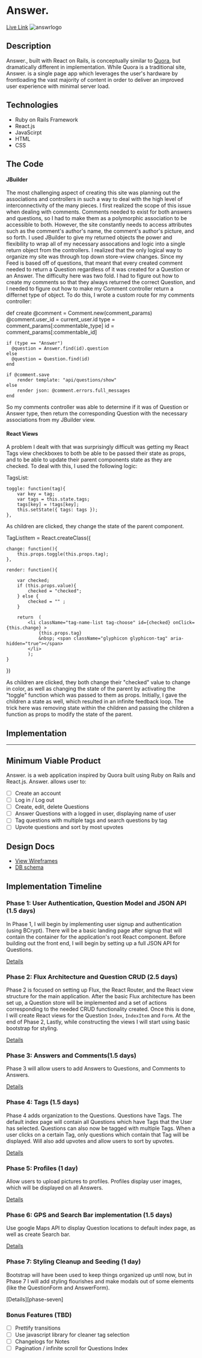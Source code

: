 # Answer.

[Live Link][answr] 
![answrlogo]


[answrlogo]: ./app/assets/images/answr.jpg 
[answr]: https://www.answr.xyz

## Description
Answer., built with React on Rails, is conceptually similar to [Quora](https://www.quora.com), but dramatically different in implementation. While Quora is a traditional site, Answer. is a single page app which leverages the user's hardware by frontloading the vast majority of content in order to deliver an improved user experience with minimal server load. 

## Technologies 
- Ruby on Rails Framework
- React.js
- JavaScirpt
- HTML
- CSS 

## The Code 
#### JBuilder
The most challenging aspect of creating this site was planning out the associations and controllers in such a way to deal with the high level of interconnectivity of the many pieces. I first realized the scope of this issue when dealing with comments. Comments needed to exist for both answers and questions, so I had to make them as a polymorphic association to be accessible to both. However, the site constantly needs to access attributes such as the comment's author's name, the comment's author's picture, and so forth. I used JBuilder to give my returned objects the power and flexibility to wrap all of my necessary assocations and logic into a single return object from the controllers. I realized that the only logical way to organize my site was through top down store->view changes. Since my Feed is based off of questions, that meant that every created comment needed to return a Question regardless of it was created for a Question or an Answer. The difficulty here was two fold. I had to figure out how to create my comments so that they always returned the correct Question, and I needed to figure out how to make my Comment controller return a differnet type of object. To do this, I wrote a custom route for my comments controller: 

 def create
  	@comment = Comment.new(comment_params)
  	@comment.user_id = current_user.id 
    type = comment_params[:commentable_type]
    id = comment_params[:commentable_id] 

    if (type == "Answer")
      @question = Answer.find(id).question
    else 
      @question = Question.find(id) 
    end

  	if @comment.save 
  		render template: "api/questions/show" 
  	else 
  		render json: @comment.errors.full_messages  
  	end

So my comments controller was able to determine if it was of Question or Answer type, then return the corresponding Question with the necessary associations from my JBuilder view. 

#### React Views 
A problem I dealt with that was surprisingly difficult was getting my React Tags view checkboxes to both be able to be passed their state as props, and to be able to update their parent components state as they are checked. To deal with this, I used the following logic:

TagsList: 
	
	toggle: function(tag){
		var key = tag;
		var tags = this.state.tags;
		tags[key] = !tags[key]; 
		this.setState({ tags: tags });
	},

As children are clicked, they change the state of the parent component. 

TagListItem = React.createClass({

	change: function(){ 
		this.props.toggle(this.props.tag);
	},	

	render: function(){

		var checked; 
		if (this.props.value){
			checked = "checked";
		} else { 
			checked = "" ;
		}

		return 	(
			<li className="tag-name-list tag-choose" id={checked} onClick={this.change} > 
				{this.props.tag}
				&nbsp; <span className="glyphicon glyphicon-tag" aria-hidden="true"></span>
			</li>
			); 
	}

})

As children are clicked, they both change their "checked" value to change in color, as well as changing the state of the parent by activating the "toggle" function which was passed to them as props. Initially, I gave the children a state as well, which resulted in an infinite feedback loop. The trick here was removing state within the children and passing the children a function as props to modify the state of the parent. 



## Implementation 
-----------------

## Minimum Viable Product

Answer. is a web application inspired by Quora built using Ruby on Rails and React.js. Answer. allows user to: 

<!-- This is a Markdown checklist. Use it to keep track of your progress! -->

- [ ] Create an account
- [ ] Log in / Log out
- [ ] Create, edit, delete Questions
- [ ] Answer Questions with a logged in user, displaying name of user
- [ ] Tag questions with multiple tags and search questions by tag
- [ ] Upvote questions and sort by most upvotes 

## Design Docs
* [View Wireframes][view]
* [DB schema][schema]

[view]: ./docs/views.md
[schema]: ./docs/schema.md

## Implementation Timeline

### Phase 1: User Authentication, Question Model and JSON API (1.5 days)

In Phase 1, I will begin by implementing user signup and authentication (using
BCrypt). There will be a basic landing page after signup that will contain the
container for the application's root React component. Before building out the
front end, I will begin by setting up a full JSON API for Questions.

[Details][phase-one]

### Phase 2: Flux Architecture and Question CRUD (2.5 days)

Phase 2 is focused on setting up Flux, the React Router, and the React view
structure for the main application. After the basic Flux architecture has been
set up, a Question store will be implemented and a set of actions corresponding to
the needed CRUD functionality created. Once this is done, I will create React
views for the Question `Index`, `IndexItem` and `Form`. At the end of Phase 2,
Lastly, while constructing the views I will start using basic bootstrap for
styling.

[Details][phase-two]


### Phase 3: Answers and Comments(1.5 days) 

Phase 3 will allow users to add Answers to Questions, and Comments to Answers. 

[Details][phase-three] 

### Phase 4: Tags (1.5 days)

Phase 4 adds organization to the Questions. Questions have Tags. The default index page will contain all Questions which have Tags that the User has selected. Questions can also now be tagged with multiple Tags. When a user clicks on a certain Tag, only questions which contain that Tag will be displayed. Will also add upvotes and allow users to sort by upvotes. 

[Details][phase-four]

### Phase 5: Profiles (1 day)

Allow users to upload pictures to profiles. Profiles display user images, which will be displayed on all Answers.

[Details][phase-five]


### Phase 6: GPS and Search Bar implementation (1.5 days) 

Use google Maps API to display Question locations to default index page, as well as create Search bar. 

[Details][phase-six]

### Phase 7: Styling Cleanup and Seeding (1 day)

Bootstrap will have been used to keep things organized up until now, but in
Phase 7 I will add styling flourishes and make modals out of some elements (like
the QuestionForm and AnswerForm).

[Details][phase-seven]

### Bonus Features (TBD)
- [ ] Prettify transitions
- [ ] Use javascript library for cleaner tag selection
- [ ] Changelogs for Notes
- [ ] Pagination / infinite scroll for Questions Index

[phase-one]: ./docs/phases/phase1.md
[phase-two]: ./docs/phases/phase2.md
[phase-three]: ./docs/phases/phase3.md
[phase-four]: ./docs/phases/phase4.md
[phase-five]: ./docs/phases/phase5.md
[phase-six]: ./docs/phases/phase6.md
